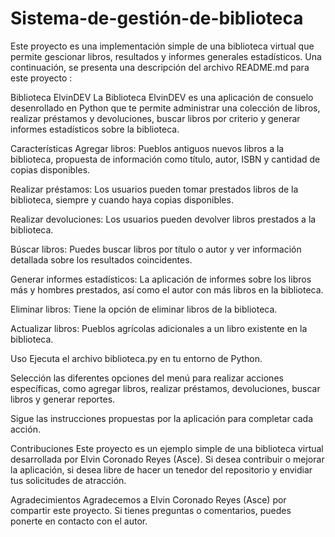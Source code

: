 # Sistema-de-gestión-de-biblioteca
Este proyecto es una implementación simple de una biblioteca virtual que permite gescionar libros, resultados y informes generales estadísticos. Una continuación, se presenta una descripción del archivo README.md para este proyecto :

Biblioteca ElvinDEV
La Biblioteca ElvinDEV es una aplicación de consuelo desenrollado en Python que te permite administrar una colección de libros, realizar préstamos y devoluciones, buscar libros por criterio y generar informes estadísticos sobre la biblioteca.

Características
Agregar libros: Pueblos antiguos nuevos libros a la biblioteca, propuesta de información como título, autor, ISBN y cantidad de copias disponibles.

Realizar préstamos: Los usuarios pueden tomar prestados libros de la biblioteca, siempre y cuando haya copias disponibles.

Realizar devoluciones: Los usuarios pueden devolver libros prestados a la biblioteca.

Búscar libros: Puedes buscar libros por título o autor y ver información detallada sobre los resultados coincidentes.

Generar informes estadísticos: La aplicación de informes sobre los libros más y hombres prestados, así como el autor con más libros en la biblioteca.

Eliminar libros: Tiene la opción de eliminar libros de la biblioteca.

Actualizar libros: Pueblos agrícolas adicionales a un libro existente en la biblioteca.

Uso
Ejecuta el archivo biblioteca.py en tu entorno de Python.

Selección las diferentes opciones del menú para realizar acciones específicas, como agregar libros, realizar préstamos, devoluciones, buscar libros y generar reportes.

Sigue las instrucciones propuestas por la aplicación para completar cada acción.

Contribuciones
Este proyecto es un ejemplo simple de una biblioteca virtual desarrollada por Elvin Coronado Reyes (Asce). Si desea contribuir o mejorar la aplicación, si desea libre de hacer un tenedor del repositorio y envidiar tus solicitudes de atracción.

Agradecimientos
Agradecemos a Elvin Coronado Reyes (Asce) por compartir este proyecto. Si tienes preguntas o comentarios, puedes ponerte en contacto con el autor.
